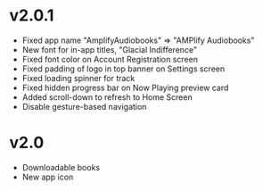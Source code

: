 # v2.0.1
- Fixed app name "AmplifyAudiobooks" => "AMPlify Audiobooks"
- New font for in-app titles, "Glacial Indifference"
- Fixed font color on Account Registration screen
- Fixed padding of logo in top banner on Settings screen
- Fixed loading spinner for track 
- Fixed hidden progress bar on Now Playing preview card
- Added scroll-down to refresh to Home Screen
- Disable gesture-based navigation


# v2.0
- Downloadable books
- New app icon